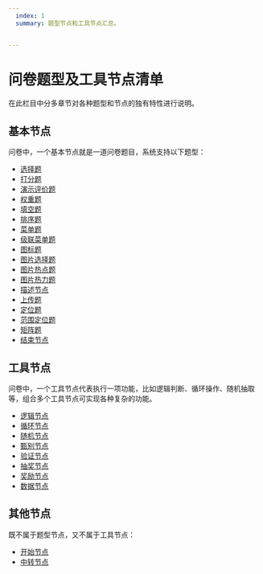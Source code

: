 ```yaml
---
  index: 1
  summary: 题型节点和工具节点汇总。


---
```








# 问卷题型及工具节点清单

在此栏目中分多章节对各种题型和节点的独有特性进行说明。

## 基本节点

问卷中，一个基本节点就是一道问卷题目，系统支持以下题型：

+ [选择题](./questionnaireNodes/01multiple-choice.md)
+ [打分题](./questionnaireNodes/02rating.md)
+ [演示评价题](./questionnaireNodes/03slide-rate.md)
+ [权重题](./questionnaireNodes/04weight.md)
+ [填空题](./questionnaireNodes/05textbox.md)
+ [排序题](./questionnaireNodes/06rank.md)
+ [菜单题](./questionnaireNodes/07dropdown.md)
+ [级联菜单题](./questionnaireNodes/08cascade.md)
+ [图标题](./questionnaireNodes/09icon.md)
+ [图片选择题](./questionnaireNodes/10picture.md)
+ [图片热点题](./questionnaireNodes/11hot-spot.md)
+ [图片热力题](./questionnaireNodes/18heat-map.md)
+ [描述节点](./questionnaireNodes/12description.md)
+ [上传题](./questionnaireNodes/13file-upload.md)
+ [定位题](./questionnaireNodes/14location.md)
+ [范围定位题](./questionnaireNodes/15map.md)
+ [矩阵题](./questionnaireNodes/16matrix.md)
+ [结束节点](./questionnaireNodes/17end.md)


## 工具节点

问卷中，一个工具节点代表执行一项功能，比如逻辑判断、循环操作、随机抽取等，组合多个工具节点可实现各种复杂的功能。

+ [逻辑节点](./toolsNodes/01logic.md)
+ [循环节点](./toolsNodes/02loop.md)
+ [随机节点](./toolsNodes/03random.md)
+ [甄别节点](./toolsNodes/04screening.md)
+ [验证节点](./toolsNodes/05verify.md)
+ [抽奖节点](./toolsNodes/06lottery.md)
+ [奖励节点](./toolsNodes/07reward.md)
+ [数据节点](./toolsNodes/08data.md)

## 其他节点

既不属于题型节点，又不属于工具节点：

+ [开始节点](./otherNodes/01start.md)
+ [中转节点](./otherNodes/02breakpoint.md)
